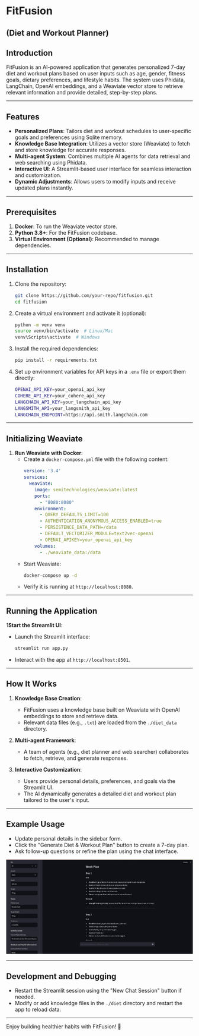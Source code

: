 # FitFusion 
## (Diet and Workout Planner)

## **Introduction**
FitFusion is an AI-powered application that generates personalized 7-day diet and workout plans based on user inputs such as age, gender, fitness goals, dietary preferences, and lifestyle habits. The system uses Phidata, LangChain, OpenAI embeddings, and a Weaviate vector store to retrieve relevant information and provide detailed, step-by-step plans.

---

## **Features**
- **Personalized Plans**: Tailors diet and workout schedules to user-specific goals and preferences using Sqlite memory.
- **Knowledge Base Integration**: Utilizes a vector store (Weaviate) to fetch and store knowledge for accurate responses.
- **Multi-agent System**: Combines multiple AI agents for data retrieval and web searching using Phidata.
- **Interactive UI**: A Streamlit-based user interface for seamless interaction and customization.
- **Dynamic Adjustments**: Allows users to modify inputs and receive updated plans instantly.

---

## **Prerequisites**
1. **Docker**: To run the Weaviate vector store.
2. **Python 3.8+**: For the FitFusion codebase.
3. **Virtual Environment (Optional)**: Recommended to manage dependencies.

---

## **Installation**
1. Clone the repository:
   ```bash
   git clone https://github.com/your-repo/fitfusion.git
   cd fitfusion
   ```
2. Create a virtual environment and activate it (optional):
   ```bash
   python -m venv venv
   source venv/bin/activate  # Linux/Mac
   venv\Scripts\activate  # Windows
   ```
3. Install the required dependencies:
   ```bash
   pip install -r requirements.txt
   ```
4. Set up environment variables for API keys in a `.env` file or export them directly:
   ```bash
   OPENAI_API_KEY=your_openai_api_key
   COHERE_API_KEY=your_cohere_api_key
   LANGCHAIN_API_KEY=your_langchain_api_key
   LANGSMITH_API=your_langsmith_api_key
   LANGCHAIN_ENDPOINT=https://api.smith.langchain.com
   ```

---

## **Initializing Weaviate**
1. **Run Weaviate with Docker**:
   - Create a `docker-compose.yml` file with the following content:
     ```yaml
     version: '3.4'
     services:
       weaviate:
         image: semitechnologies/weaviate:latest
         ports:
           - "8080:8080"
         environment:
           - QUERY_DEFAULTS_LIMIT=100
           - AUTHENTICATION_ANONYMOUS_ACCESS_ENABLED=true
           - PERSISTENCE_DATA_PATH=/data
           - DEFAULT_VECTORIZER_MODULE=text2vec-openai
           - OPENAI_APIKEY=your_openai_api_key
         volumes:
           - ./weaviate_data:/data
     ```
   - Start Weaviate:
     ```bash
     docker-compose up -d
     ```
   - Verify it is running at `http://localhost:8080`.

---

## **Running the Application**
1**Start the Streamlit UI**:
   - Launch the Streamlit interface:
     ```bash
     streamlit run app.py
     ```
   - Interact with the app at `http://localhost:8501`.

---

## **How It Works**
1. **Knowledge Base Creation**:
   - FitFusion uses a knowledge base built on Weaviate with OpenAI embeddings to store and retrieve data.
   - Relevant data files (e.g., `.txt`) are loaded from the `./diet_data` directory.

2. **Multi-agent Framework**:
   - A team of agents (e.g., diet planner and web searcher) collaborates to fetch, retrieve, and generate responses.

3. **Interactive Customization**:
   - Users provide personal details, preferences, and goals via the Streamlit UI.
   - The AI dynamically generates a detailed diet and workout plan tailored to the user's input.

---

## **Example Usage**
- Update personal details in the sidebar form.
- Click the "Generate Diet & Workout Plan" button to create a 7-day plan.
- Ask follow-up questions or refine the plan using the chat interface.

![FitFusion_ui](img/FitFusion_ui.png)

---

## **Development and Debugging**
- Restart the Streamlit session using the "New Chat Session" button if needed.
- Modify or add knowledge files in the `./diet` directory and restart the app to reload data.

---

Enjoy building healthier habits with FitFusion! 🚀
